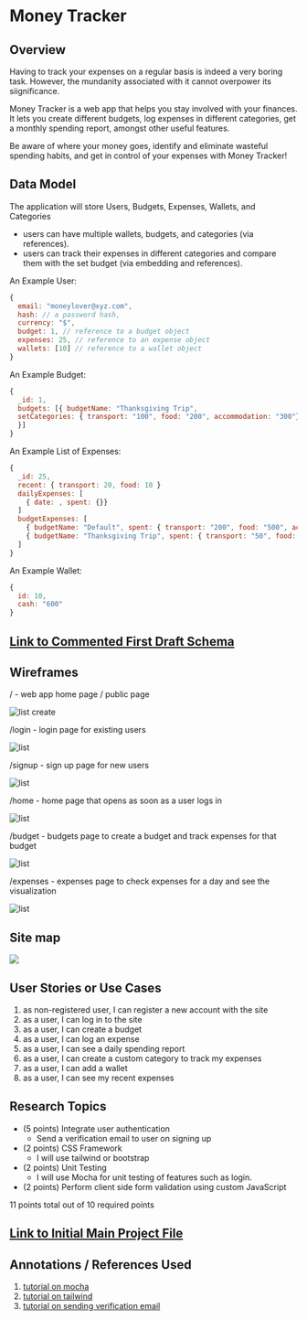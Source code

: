 # Money Tracker 

## Overview

Having to track your expenses on a regular basis is indeed a very boring task. However, the mundanity associated with it cannot overpower its siignificance.

Money Tracker is a web app that helps you stay involved with your finances. It lets you create different budgets, log expenses in different categories, get a monthly spending report, amongst other useful features.

Be aware of where your money goes, identify and eliminate wasteful spending habits, and get in control of your expenses with Money Tracker!


## Data Model

The application will store Users, Budgets, Expenses, Wallets, and Categories

* users can have multiple wallets, budgets, and categories (via references).
* users can track their expenses in different categories and compare them with the set budget (via embedding and references).

An Example User:

```javascript
{
  email: "moneylover@xyz.com",
  hash: // a password hash,
  currency: "$",
  budget: 1, // reference to a budget object
  expenses: 25, // reference to an expense object
  wallets: [10] // reference to a wallet object
}
```

An Example Budget:

```javascript
{
  _id: 1,
  budgets: [{ budgetName: "Thanksgiving Trip", 
  setCategories: { transport: "100", food: "200", accommodation: "300"} 
  }]
}
```
An Example List of Expenses:

```javascript
{
  _id: 25,
  recent: { transport: 20, food: 10 }
  dailyExpenses: [
    { date: , spent: {}}
  ]
  budgetExpenses: [
    { budgetName: "Default", spent: { transport: "200", food: "500", accommodation: "150", education: "100", groceries: "50" } }, // default to track overall expenses 
    { budgetName: "Thanksgiving Trip", spent: { transport: "50", food: "30", accommodation: "90"} }
  ]  
}

```
An Example Wallet:

```javascript
{
  id: 10,
  cash: "600"
}
```

## [Link to Commented First Draft Schema](db.mjs) 


## Wireframes

/ - web app home page / public page

![list create](documentation/public.png)

/login - login page for existing users

![list](documentation/login.png)

/signup - sign up page for new users

![list](documentation/sign-up.png)

/home - home page that opens as soon as a user logs in

![list](documentation/home.png)

/budget - budgets page to create a budget and track expenses for that budget

![list](documentation/budget.png)

/expenses - expenses page to check expenses for a day and see the visualization

![list](documentation/expenses.png)


## Site map

![](documentation/sitemap.png)

## User Stories or Use Cases

1. as non-registered user, I can register a new account with the site
2. as a user, I can log in to the site
3. as a user, I can create a budget
4. as a user, I can log an expense
5. as a user, I can see a daily spending report
6. as a user, I can create a custom category to track my expenses
7. as a user, I can add a wallet
8. as a user, I can see my recent expenses

## Research Topics

* (5 points) Integrate user authentication
    * Send a verification email to user on signing up
* (2 points) CSS Framework
    * I will use tailwind or bootstrap
* (2 points) Unit Testing
    * I will use Mocha for unit testing of features such as login.
* (2 points) Perform client side form validation using custom JavaScript

11 points total out of 10 required points


## [Link to Initial Main Project File](app.mjs) 

## Annotations / References Used

1. [tutorial on mocha](https://www.geeksforgeeks.org/how-to-use-mocha-with-mongoose/)
2. [tutorial on tailwind](https://tailwindcss.com/docs/installation)
3. [tutorial on sending verification email](https://www.section.io/engineering-education/email-authentication-and-verification-nodejs-firebase/)

